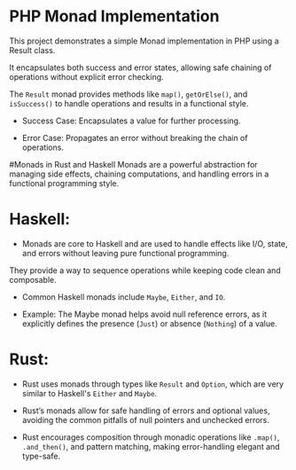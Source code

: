 # PHP Monad Implementation

This project demonstrates a simple Monad implementation in PHP using a Result class. 

It encapsulates both success and error states, allowing safe chaining of operations without explicit error checking. 

The `Result` monad provides methods like `map()`, `getOrElse()`, and `isSuccess()` to handle operations and results in a functional style.

* Success Case: Encapsulates a value for further processing.

* Error Case: Propagates an error without breaking the chain of operations.

#Monads in Rust and Haskell
Monads are a powerful abstraction for managing side effects, chaining computations, and handling errors in a functional programming style.

# Haskell:
* Monads are core to Haskell and are used to handle effects like I/O, state, and errors without leaving pure functional programming. 

They provide a way to sequence operations while keeping code clean and composable.

* Common Haskell monads include `Maybe`, `Either`, and `IO`.

* Example: The Maybe monad helps avoid null reference errors, as it explicitly defines the presence (`Just`) or absence (`Nothing`) of a value.

# Rust:
* Rust uses monads through types like `Result` and `Option`, which are very similar to Haskell's `Either` and `Maybe`.

* Rust’s monads allow for safe handling of errors and optional values, avoiding the common pitfalls of null pointers and unchecked errors.

* Rust encourages composition through monadic operations like `.map()`, `.and_then()`, and pattern matching, making error-handling elegant and type-safe.

